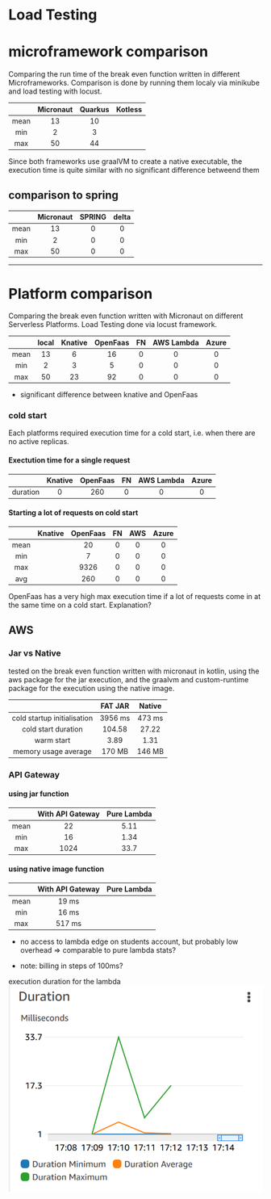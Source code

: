 
# Load Testing

# microframework comparison

Comparing the run time of the break even function written in different Microframeworks.
Comparison is done by running them localy via minikube and load testing with locust.

|      | Micronaut | Quarkus | Kotless |
| :--: | :-------: | :-----: | :---:   |
| mean | 13        | 10      |         |
| min  | 2         | 3       |         |
| max  | 50        | 44      |         |

Since both frameworks use graalVM to create a native executable, the execution time is quite similar with no significant difference betweend them

## comparison to spring 
|      | Micronaut | SPRING | delta  |
| :--: |:--------: | :----: | :----: |
| mean | 13        | 0      | 0      |
| min  | 2         | 0      | 0      |
| max  | 50        | 0      | 0      |


---

# Platform comparison

Comparing the break even function written with Micronaut on different Serverless Platforms.
Load Testing done via locust framework.

|     | local  | Knative | OpenFaas | FN    | AWS Lambda| Azure |
|:---:| :----: | :-----: | :------: |:----: |:--------: | :---: |
| mean| 13     | 6       | 16       | 0     | 0         | 0     |
| min | 2      | 3       | 5        | 0     | 0         | 0     |
| max | 50     | 23      | 92       | 0     | 0         | 0     |

- significant difference between knative and OpenFaas

### cold start

Each platforms required execution time for a cold start, i.e. when there are no active replicas.

#### Exectution time for a single request

|          |  Knative | OpenFaas | FN    | AWS Lambda | Azure |
| :------: | :------: | :------: | :---: | :--------: | :---: |
| duration | 0        | 260      | 0     | 0          | 0     |

#### Starting a lot of requests on cold start

|      | Knative | OpenFaas | FN  | AWS | Azure |
|:---: |:-------:|:--------:|:---:|:---:|:-----:|
| mean |         | 20       | 0   | 0   | 0     |
| min  |         | 7        | 0   | 0   | 0     |
| max  |         | 9326     | 0   | 0   | 0     |
| avg  |         | 260      | 0   | 0   | 0     |

OpenFaas has a very high max execution time if a lot of requests come in at the same time on a cold start.
Explanation?

## AWS

###  Jar vs Native

tested on the break even function written with micronaut in kotlin, using the aws package for the jar execution, and the graalvm and custom-runtime package for the execution using the native image.

|                             |      FAT JAR |    Native | 
| :-------------------------: | :----------: | :-------: |
| cold startup initialisation |      3956 ms |    473 ms |
| cold start duration         |      104.58  |    27.22  | 
| warm start                  |      3.89    |    1.31   | 
| memory usage average        |      170 MB  |    146 MB |

### API Gateway

#### using jar function

|      | With API Gateway | Pure Lambda | 
| :--: | :--------------: | :---------: |
| mean | 22               | 5.11        | 
| min  | 16               | 1.34        | 
| max  | 1024             | 33.7        | 

####  using native image function

|      | With API Gateway | Pure Lambda | 
| :--: | :--------------: | :---------: |
| mean | 19 ms            |             | 
| min  | 16 ms            |             | 
| max  | 517 ms           |             | 

- no access to lambda edge on students account, but probably low overhead => comparable to pure lambda stats?

- note: billing in steps of 100ms?
 
execution duration for the lambda
![openfaas test](Images/monitoring_breakeven_kotlin_lambda_dashboard.PNG) 



